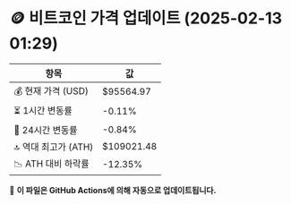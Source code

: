 # 🪙 비트코인 가격 업데이트 (2025-02-13 01:29)

| 항목                | 값 |
|--------------------|----------------|
| 💰 현재 가격 (USD) | $95564.97 |
| ⏳ 1시간 변동률    | -0.11% |
| 📆 24시간 변동률   | -0.84% |
| 🔝 역대 최고가 (ATH) | $109021.48 |
| 📉 ATH 대비 하락률 | -12.35% |

🔄 **이 파일은 GitHub Actions에 의해 자동으로 업데이트됩니다.**
